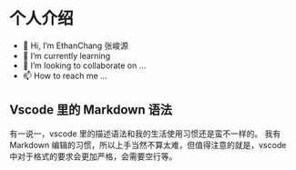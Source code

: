 # 个人介绍

- 👋 Hi, I’m EthanChang 张峻源
- 🌱 I’m currently learning
- 💞️ I’m looking to collaborate on ...
- 📫 How to reach me ...

## Vscode 里的 Markdown 语法

有一说一，vscode 里的描述语法和我的生活使用习惯还是蛮不一样的。
我有 Markdown 编辑的习惯，所以上手当然不算太难，但值得注意的就是，vscode 中对于格式的要求会更加严格，会需要空行等。

<!---
etha0/etha0 is a ✨ special ✨ repository because its `README.md` (this file) appears on your GitHub profile.
You can click the Preview link to take a look at your changes.
--->
